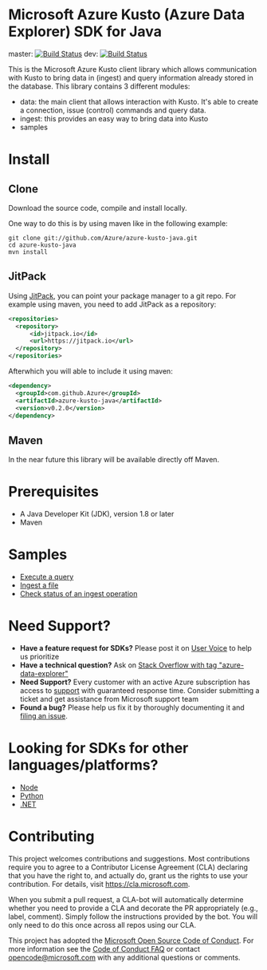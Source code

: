 # Microsoft Azure Kusto (Azure Data Explorer) SDK for Java

master: [![Build Status](https://travis-ci.org/Azure/azure-kusto-java.svg)](https://travis-ci.org/Azure/azure-kusto-java) 
dev: [![Build Status](https://travis-ci.org/Azure/azure-kusto-java.svg?branch=dev)](https://travis-ci.org/Azure/azure-kusto-java)

This is the Microsoft Azure Kusto client library which allows communication with Kusto to bring data in (ingest) and query information already stored in the database.
This library contains 3 different modules:
- data: the main client that allows interaction with Kusto. It's able to create a connection, issue (control) commands and query data.
- ingest: this provides an easy way to bring data into Kusto
- samples 

# Install


## Clone
Download the source code, compile and install locally.

One way to do this is by using maven like in the following example:
```
git clone git://github.com/Azure/azure-kusto-java.git
cd azure-kusto-java
mvn install
```
## JitPack
Using [JitPack](https://jitpack.io/), you can point your package manager to a git repo.
For example using maven, you need to add JitPack as a repository:

```xml
<repositories>
  <repository>
      <id>jitpack.io</id>
      <url>https://jitpack.io</url>
  </repository>
</repositories>
```

Afterwhich you will able to include it using maven:

```xml
<dependency>
  <groupId>com.github.Azure</groupId>
  <artifactId>azure-kusto-java</artifactId>
  <version>v0.2.0</version>
</dependency>
```

## Maven

In the near future this library will be available directly off Maven.

# Prerequisites

- A Java Developer Kit (JDK), version 1.8 or later
- Maven

# Samples

- [Execute a query](samples/README.md#execute-query-sample)
- [Ingest a file](samples/README.md#file-ingestion-sample)
- [Check status of an ingest operation](samples/README.md#query-table-status-sample)

# Need Support?
- **Have a feature request for SDKs?** Please post it on [User Voice](https://feedback.azure.com/forums/915733-azure-data-explorer) to help us prioritize
- **Have a technical question?** Ask on [Stack Overflow with tag "azure-data-explorer"](https://stackoverflow.com/questions/tagged/azure-data-explorer)
- **Need Support?** Every customer with an active Azure subscription has access to [support](https://docs.microsoft.com/en-us/azure/azure-supportability/how-to-create-azure-support-request) with guaranteed response time.  Consider submitting a ticket and get assistance from Microsoft support team
- **Found a bug?** Please help us fix it by thoroughly documenting it and [filing an issue](https://github.com/Azure/azure-kusto-python/issues/new).

# Looking for SDKs for other languages/platforms?
- [Node](https://github.com/azure/azure-kusto-node)
- [Python](https://github.com/azure/azure-kusto-python)
- [.NET](https://docs.microsoft.com/en-us/azure/kusto/api/netfx/about-the-sdk)

# Contributing

This project welcomes contributions and suggestions.  Most contributions require you to agree to a
Contributor License Agreement (CLA) declaring that you have the right to, and actually do, grant us
the rights to use your contribution. For details, visit https://cla.microsoft.com.

When you submit a pull request, a CLA-bot will automatically determine whether you need to provide
a CLA and decorate the PR appropriately (e.g., label, comment). Simply follow the instructions
provided by the bot. You will only need to do this once across all repos using our CLA.

This project has adopted the [Microsoft Open Source Code of Conduct](https://opensource.microsoft.com/codeofconduct/).
For more information see the [Code of Conduct FAQ](https://opensource.microsoft.com/codeofconduct/faq/) or
contact [opencode@microsoft.com](mailto:opencode@microsoft.com) with any additional questions or comments.
